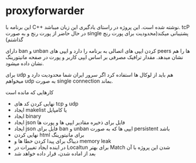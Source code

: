 # proxyforwarder

این برنامه با C++ نوشته شده است. این پروژه در راستای یادگیری این زبان میباشد. tcP در حال حاضر از پورت رنج و به صورت single پشتیبانی میکند(محدودیت برای پورت رنج گذاشتم)

دارای ban و unban کردن ایپی های اتصالی به برنامه را دارد و ایپی های peers ها را هم نشان میدهد. مقدار ترافیک مصرفی بر اساس ایپی کاربر و پورت در صفحه مانیتورینگ نشان داده میشود. 

برای udp هم باید از لوکال ها استفاده کرد اگر سرور ایران شما محدودیت دارد و میخواهم udp به صورت single connection بماند.

کارهایی که مانده است
- نهایی کردن کد های tcp و udp
- ایجاد makelist یا کامپایل
- ایجاد binary
- ایجاد json فایل برای ذخیره مقادیر ایپی ها و پورت ها
- ایجاد json فایل برای ban و unban ایپی ها که به صورت persistent باشد
- نهایی کردن html برای مانیتورینگ
- دیباگ برای پیدا کردن خطا ها و memory leak
- در اینده ایجاد تغییرات در Localtun برای بهتر Match شدن این پروژه با آن
- بعد از اماده شدن، قرار داده خواهد شد


